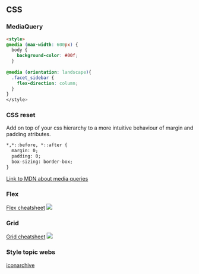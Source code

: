 ## CSS
### MediaQuery
```html
<style>
@media (max-width: 600px) {
  body {
    background-color: #00f;
  }
 
@media (orientation: landscape){
  .facet_sidebar {
    flex-direction: column;
  }
}
</style>
```
### CSS reset
Add on top of your css hierarchy to a more intuitive behaviour of margin and padding atributes.
```html
*,*::before, *::after {
  margin: 0;
  padding: 0;
  box-sizing: border-box;
}
```
[Link to MDN about media queries](https://developer.mozilla.org/es/docs/Web/CSS/Media_Queries/Using_media_queries)
### Flex
[Flex cheatsheet](https://css-tricks.com/snippets/css/a-guide-to-flexbox/)
![](https://css-tricks.com/wp-content/uploads/2022/02/css-flexbox-poster.png)
### Grid
[Grid cheatsheet](https://css-tricks.com/snippets/css/complete-guide-grid/#top-of-site)
![](https://css-tricks.com/wp-content/uploads/2022/02/css-grid-poster.png)

### Style topic webs
[iconarchive](https://iconarchive.com/)
